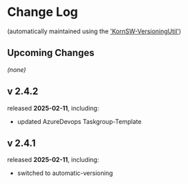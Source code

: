 # Change Log

(automatically maintained using the ['KornSW-VersioningUtil'](https://github.com/KornSW/VersioningUtil))



## Upcoming Changes

*(none)*



## v 2.4.2
released **2025-02-11**, including:
 - updated AzureDevops Taskgroup-Template



## v 2.4.1
released **2025-02-11**, including:
 - switched to automatic-versioning


